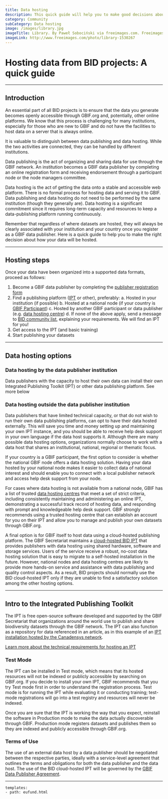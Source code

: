 ```yaml
---
title: Data hosting
description: This quick guide will help you to make good decisions about how to host data from your BID project. 
category: Community
subCategory: Data hosting
image: /images/library.jpg
imageTitle: Library. By Paweł Sobociński via freeimages.com. Freeimages content license.
imageLink: http://www.freeimages.com/photo/library-1530267
---
```

# Hosting data from BID projects: A quick guide

<!-- toc -->
<!-- tocstop -->

-----------------------
## Introduction

An essential part of all BID projects is to ensure that the data you generate becomes openly accessible through GBIF.org and, potentially, other online platforms. We know that this process is challenging for many institutions, especially for those who are new to GBIF and do not have the facilities to host data on a server that is always online. 

It is valuable to distinguish between data publishing and data hosting. While the two activities are connected, they can be handled by different institutions.

Data publishing is the act of organizing and sharing data for use through the GBIF network. An institution becomes a GBIF data publisher by completing an online registration form and receiving endorsement through a participant node or the node managers committee. 

Data hosting is the act of getting the data onto a stable and accessible web platform. There is no formal process for hosting data and serving it to GBIF. Data publishing and data hosting do not need to be performed by the same institution (though they generally are). Data hosting is a significant commitment since it requires long-term capacity and resources to keep a data-publishing platform running continuously.  

Remember that regardless of where datasets are hosted, they will always be clearly associated with your institution and your country once you register as a GBIF data publisher. Here is a quick guide to help you to make the right decision about how your data will be hosted. 

-----------

## Hosting steps

Once your data have been organized into a supported data formats, proceed as follows:
  
1. Become a GBIF data publisher by completing the [publisher registration form](http://www.gbif.org/publishing-data/request-endorsement#/intro)
2. Find a publishing platform ([IPT](#ipt) or other), preferably:
    a. Hosted in your institution (if possible)
    b. Hosted at a national node (if your country is [GBIF Participant](http://www.gbif.org/participation/participant-list))
    c. Hosted by another GBIF participant or data publisher (e.g. [data hosting centre](#centre))
    d. If none of the above apply, send a message to [BID community list](mailto:bid-community@lists.gbif.org), explaining your requirements. We will find an IPT for you!
3. Get access to the IPT (and basic training)
4. Start publishing your datasets

-----------

## Data hosting options

### Data hosting by the data publisher institution

Data publishers with the capacity to host their own data can install their own Integrated Publishing Toolkit (IPT) or other data publishing platform. See more below 

### Data hosting outside the data publisher institution  

Data publishers that have limited technical capacity, or that do not wish to run their own data publishing platforms, can opt to have their data hosted externally. This will save you time and money setting up and maintaining your own IPT instance, and you should be able to receive help desk support in your own language if the data host supports it. Although there are many possible data hosting options, organizations normally choose to work with a data host that shares an institutional, national, regional or thematic focus. 

If your country is a GBIF participant, the first option to consider is whether the national GBIF node offers a data hosting solution. Having your data hosted by your national node makes it easier to collect data of national interest and should enable you to connect with a local publisher network and access help desk support from your node.

For cases where data hosting is not available from a national node, GBIF has a list of trusted <a name="centre"></a>[data hosting centres](https://github.com/gbif/ipt/wiki/dataHostingCentres#data-hosting-centres) that meet a set of strict criteria, including consistently maintaining and administering an online IPT, demonstrating a successful track record of hosting data, and responding with prompt and knowledgeable help desk support. GBIF strongly recommends using a trusted hosting centre that can establish an account for you on their IPT and allow you to manage and publish your own datasets through GBIF.org.

A final option is for GBIF itself to host data using a cloud-hosted publishing platform. The GBIF Secretariat maintains a [cloud-hosted BID IPT](http://cloud.gbif.org/bid/about.do) that provides publishers with data hosting using shared hardware, software and storage services. Users of the service receive a robust, no-cost data hosting solution that is easy to migrate to a self-hosted installation in the future. However, national nodes and data hosting centres are likely to provide more hands-on service and assistance with data publishing and quality control aspects. As a result, BID projects should normally use the BID cloud-hosted IPT only if they are unable to find a satisfactory solution among the other hosting options.

-----------

## Intro to the Integrated Publishing Toolkit<a name="ipt"></a>

The IPT is free open-source software developed and supported by the GBIF Secretariat that organizations around the world use to publish and share biodiversity datasets through the GBIF network. The IPT can also function as a repository for data referenced in an article, as in this example of an [IPT installation hosted by the Canadensys network](http://data.canadensys.net/ipt).  

[Learn more about the technical requirements for hosting an IPT](https://github.com/gbif/ipt/wiki/IPT2ManualNotes.wiki#requirements)

### Test Mode 

The IPT can be installed in Test mode, which means that its hosted resources will not be indexed or publicly accessible by searching on GBIF.org. If you decide to install your own IPT, GBIF recommends that you try Test mode first in order to understand the registration process. Test mode is for running the IPT while evaluating it or conducting training; test-mode registrations will go into a test registry and resources will never be indexed. 

Once you are sure that the IPT is working the way that you expect, reinstall the software in Production mode to make the data actually discoverable through GBIF. Production mode registers datasets and publishes them so they are indexed and publicly accessible through GBIF.org.

### Terms of Use
The use of an external data host by a data publisher should be negotiated between the respective parties, ideally with a service-level agreement that outlines the terms and obligations for both the data publisher and the data host. The use of the BID cloud-hosted IPT will be governed by the [GBIF Data Publisher Agreement](http://www.gbif.org/terms/data-publisher). 

-----------

```styledYaml
templates:
- path: eufund.html
```
